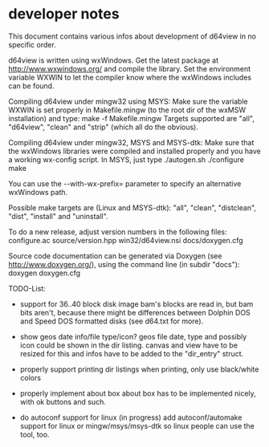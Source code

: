 # developer notes #

This document contains various infos about development of d64view in no
specific order.

d64view is written using wxWindows. Get the latest package at
http://www.wxwindows.org/ and compile the library. Set the environment
variable WXWIN to let the compiler know where the wxWindows includes can be
found.

Compiling d64view under mingw32 using MSYS:
Make sure the variable WXWIN is set properly in Makefile.mingw (to the root
dir of the wxMSW installation) and type:
   make -f Makefile.mingw <target>
Targets supported are "all", "d64view", "clean" and "strip" (which all do the
obvious).

Compiling d64view under mingw32, MSYS and MSYS-dtk:
Make sure that the wxWindows libraries were compiled and installed properly
and you have a working wx-config script. In MSYS, just type
   ./autogen.sh
   ./configure
   make

You can use the --with-wx-prefix= parameter to specify an alternative
wxWindows path.

Possible make targets are (Linux and MSYS-dtk): "all", "clean", "distclean",
"dist", "install" and "uninstall".   

To do a new release, adjust version numbers in the following files:
configure.ac
source/version.hpp
win32/d64view.nsi
docs/doxygen.cfg

Source code documentation can be generated via Doxygen (see
http://www.doxygen.org/), using the command line (in subdir "docs"):
   doxygen doxygen.cfg

TODO-List:
- support for 36..40 block disk image bam's
  blocks are read in, but bam bits aren't, because there might be differences
  between Dolphin DOS and Speed DOS formatted disks (see d64.txt for more).

- show geos date info/file type/icon?
  geos file date, type and possibly icon could be shown in the dir listing.
  canvas and view have to be resized for this and infos have to be added to
  the "dir_entry" struct.

- properly support printing dir listings
  when printing, only use black/white colors

- properly implement about box
  about box has to be implemented nicely, with ok buttons and such.

- do autoconf support for linux (in progress)
  add autoconf/automake support for linux or mingw/msys/msys-dtk so linux
  people can use the tool, too.
